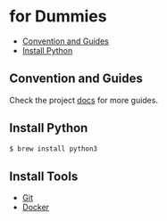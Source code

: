 # for Dummies

- [Convention and Guides](#convention-and-guides)
- [Install Python](#install-nodejs-and-yarn)

## Convention and Guides

Check the project [docs](./convention-and-style.md) for more guides.

## Install Python

```bash
$ brew install python3
```

## Install Tools

- [Git](https://git-scm.com/)
- [Docker](https://docs.docker.com/get-docker/)
